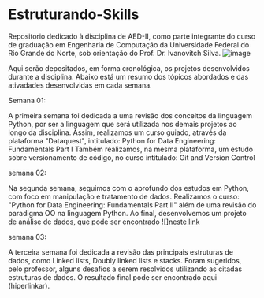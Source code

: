 # Estruturando-Skills
Repositorio dedicado à disciplina de AED-II, como parte integrante do curso de graduação em Engenharia de Computação da Universidade Federal do Rio Grande do Norte, sob
orientação do Prof. Dr. Ivanovitch Silva.
![image](https://user-images.githubusercontent.com/102931554/227108425-3e99bbac-3691-442c-9499-0cfdf7c973c8.png)


Aqui serão depositados, em forma cronológica, os projetos desenvolvidos durante a disciplina. 
Abaixo está um resumo dos tópicos abordados e das ativadades desenvolvidas em cada semana.

Semana 01:

A primeira semana foi dedicada a uma revisão dos conceitos da linguagem Python, por ser a linguagem que será utilizada nos demais projetos ao longo da disciplina.
Assim, realizamos um curso guiado, através da plataforma "Dataquest", intitulado: Python for Data Engineering: Fundamentals Part I
Também realizamos, na mesma plataforma, um estudo sobre versionamento de código, no curso intitulado: Git and Version Control

semana 02:

Na segunda semana, seguimos com o aprofundo dos estudos em Python, com foco em manipulação e tratamento de dados. Realizamos o curso: "Python for Data Engineering: Fundamentals Part II" além de uma revisão do paradigma OO na linguagem Python. Ao final, desenvolvemos um projeto de análise de dados, que pode ser encontrado 
![][neste link](https://github.com/Nilsiane/Estruturando-Skills/tree/main/Semana_02)

semana 03:

A terceira semana foi dedicada a revisão das principais estruturas de dados, como Linked lists, Doubly linked lists e stacks. Foram sugeridos, pelo professor, alguns desafios a serem resolvidos utilizando as citadas estruturas de dados. O resultado final pode ser encontrado aqui (hiperlinkar).
